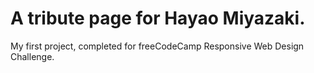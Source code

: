 # A tribute page for Hayao Miyazaki. 
My first project, completed for freeCodeCamp Responsive Web Design Challenge.
